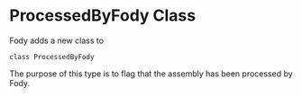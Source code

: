 <!--
GENERATED FILE - DO NOT EDIT
This file was generated by [MarkdownSnippets](https://github.com/SimonCropp/MarkdownSnippets).
Source File: /pages/mdsource/processedbyfody-class.source.md
To change this file edit the source file and then run MarkdownSnippets.
-->
# ProcessedByFody Class

Fody adds a new class to 

`class ProcessedByFody`

The purpose of this type is to flag that the assembly has been processed by Fody.
